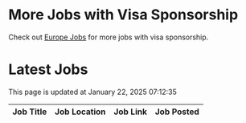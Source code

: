 # More Jobs with Visa Sponsorship

Check out [Europe Jobs](https://github.com/sureshparimi/europejobs#latest-jobs) for more jobs with visa sponsorship.

# Latest Jobs

This page is updated at January 22, 2025 07:12:35

| Job Title | Job Location | Job Link | Job Posted |
| --- | --- | --- | --- |
